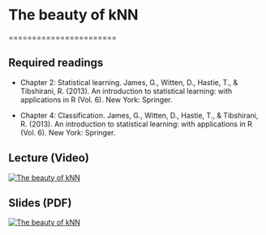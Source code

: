 # The beauty of kNN
=======================

## Required readings

- Chapter 2: Statistical learning. James, G., Witten, D., Hastie, T., & Tibshirani, R. (2013). An introduction to statistical learning: with applications in R (Vol. 6). New York: Springer.

- Chapter 4: Classification. James, G., Witten, D., Hastie, T., & Tibshirani, R. (2013). An introduction to statistical learning: with applications in R (Vol. 6). New York: Springer.

## Lecture (Video)

[![The beauty of kNN](../thumbnails/the-beauty-of-knn.jpeg)](https://www.youtube.com/watch?v=tvZ7MXTH3lk "The beauty of kNN")

## Slides (PDF)

[![The beauty of kNN](../thumbnails/the-beauty-of-knn.jpeg)](https://github.com/CoAxLab/Data-Explorations/blob/main/book/slides/the-beauty-of-kNN.pdf "The beauty of kNN")
